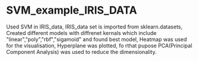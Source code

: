 # SVM_example_IRIS_DATA
Used SVM in IRIS_data, 
IRIS_data set is imported from sklearn.datasets, 
Created different models with diffrenet kernals which include "linear","poly","rbf","sigamoid" and found best model, 
Heatmap was used for the visualisation, 
Hyperplane was plotted, fo rthat pupose PCA(Principal Component Analysis) was used to reduce the dimensionality. 

